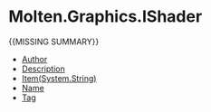 ﻿  
# Molten.Graphics.IShader
{{MISSING SUMMARY}}
  
*  [Author](docs/Molten.Render/Molten/Graphics/IShader/Author.md)  
*  [Description](docs/Molten.Render/Molten/Graphics/IShader/Description.md)  
*  [Item(System.String)](docs/Molten.Render/Molten/Graphics/IShader/Item.md)  
*  [Name](docs/Molten.Render/Molten/Graphics/IShader/Name.md)  
*  [Tag](docs/Molten.Render/Molten/Graphics/IShader/Tag.md)
